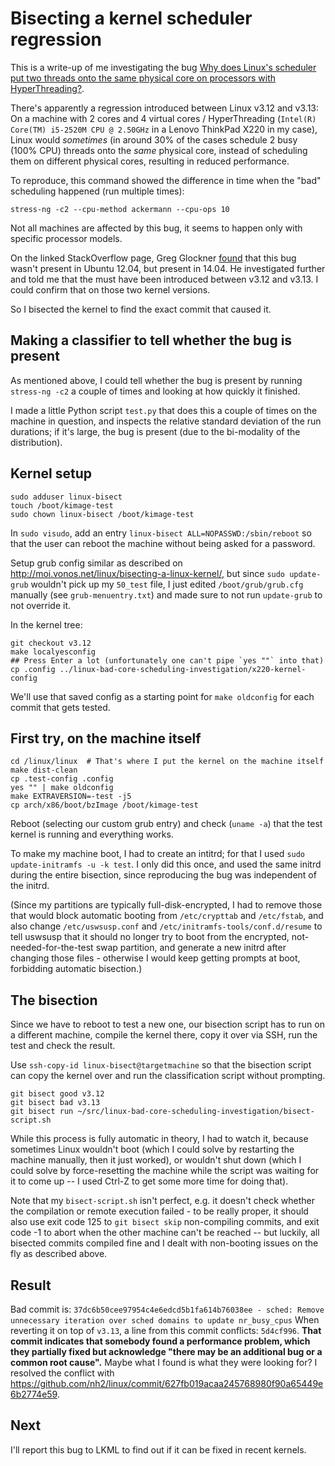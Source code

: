 # Bisecting a kernel scheduler regression

This is a write-up of me investigating the bug [Why does Linux's scheduler put two threads onto the same physical core on processors with HyperThreading?](http://stackoverflow.com/questions/29422073/why-does-linuxs-scheduler-put-two-threads-onto-the-same-physical-core-on-proces).

There's apparently a regression introduced between Linux v3.12
and v3.13:
On a machine with 2 cores and 4 virtual cores / HyperThreading (`Intel(R) Core(TM) i5-2520M CPU @ 2.50GHz` in a Lenovo ThinkPad X220 in my case), Linux would *sometimes* (in around 30% of the cases schedule 2 busy (100% CPU) threads onto the *same* physical core, instead of scheduling them on different physical cores, resulting in reduced performance.

To reproduce, this command showed the difference in time when
the "bad" scheduling happened (run multiple times):

```
stress-ng -c2 --cpu-method ackermann --cpu-ops 10
```

Not all machines are affected by this bug, it seems to happen
only with specific processor models.

On the linked StackOverflow page, Greg Glockner [found](http://stackoverflow.com/questions/29422073/why-does-linuxs-scheduler-put-two-threads-onto-the-same-physical-core-on-proces#comment60808046_29422073) that this bug wasn't present in Ubuntu 12.04, but present in 14.04. He investigated further and told me that the must have been introduced between v3.12 and v3.13. I could confirm that on those two kernel versions.

So I bisected the kernel to find the exact commit that caused it.

## Making a classifier to tell whether the bug is present

As mentioned above, I could tell whether the bug is present by running `stress-ng -c2` a couple of times and looking at how quickly it finished.

I made a little Python script `test.py` that does this a couple of times on the machine in question, and inspects the relative standard deviation of the run durations; if it's large, the bug is present (due to the bi-modality of the distribution).

## Kernel setup

```
sudo adduser linux-bisect
touch /boot/kimage-test
sudo chown linux-bisect /boot/kimage-test
```

In `sudo visudo`, add an entry `linux-bisect ALL=NOPASSWD:/sbin/reboot` so that the user can reboot the machine without being asked for a password.

Setup grub config similar as described on http://moi.vonos.net/linux/bisecting-a-linux-kernel/, but since `sudo update-grub` wouldn't pick up my `50_test` file, I just edited `/boot/grub/grub.cfg` manually (see `grub-menuentry.txt`) and made sure to not run `update-grub` to not override it.

In the kernel tree:

```
git checkout v3.12
make localyesconfig
## Press Enter a lot (unfortunately one can't pipe `yes ""` into that)
cp .config ../linux-bad-core-scheduling-investigation/x220-kernel-config
```

We'll use that saved config as a starting point for `make oldconfig` for each commit that gets tested.

## First try, on the machine itself

```
cd /linux/linux  # That's where I put the kernel on the machine itself
make dist-clean
cp .test-config .config
yes "" | make oldconfig
make EXTRAVERSION=-test -j5
cp arch/x86/boot/bzImage /boot/kimage-test
```

Reboot (selecting our custom grub entry) and check (`uname -a`) that the test kernel is running and everything works.

To make my machine boot, I had to create an intitrd; for that I used `sudo update-initramfs -u -k test`. I only did this once, and used the same initrd during the entire bisection, since reproducing the bug was independent of the initrd.

(Since my partitions are typically full-disk-encrypted, I had to remove those that would block automatic booting from `/etc/crypttab` and `/etc/fstab`, and also change `/etc/uswsusp.conf` and `/etc/initramfs-tools/conf.d/resume` to tell uswsusp that it should no longer try to boot from the encrypted, not-needed-for-the-test swap partition, and generate a new initrd after changing those files - otherwise I would keep getting prompts at boot, forbidding automatic bisection.)

## The bisection

Since we have to reboot to test a new one, our bisection script has to run on a different machine, compile the kernel there, copy it over via SSH, run the test and check the result.

Use `ssh-copy-id linux-bisect@targetmachine` so that the bisection script can copy the kernel over and run the classification script without prompting.

```
git bisect good v3.12
git bisect bad v3.13
git bisect run ~/src/linux-bad-core-scheduling-investigation/bisect-script.sh
```

While this process is fully automatic in theory, I had to watch it, because sometimes Linux wouldn't boot (which I could solve by restarting the machine manually, then it just worked), or wouldn't shut down (which I could solve by force-resetting the machine while the script was waiting for it to come up -- I used Ctrl-Z to get some more time for doing that).

Note that my `bisect-script.sh` isn't perfect, e.g. it doesn't check whether the compilation or remote execution failed - to be really proper, it should also use exit code 125 to `git bisect skip` non-compiling commits, and exit code -1 to abort when the other machine can't be reached -- but luckily, all bisected commits compiled fine and I dealt with non-booting issues on the fly as described above.

## Result

Bad commit is:
`37dc6b50cee97954c4e6edcd5b1fa614b76038ee - sched: Remove unnecessary iteration over sched domains to update nr_busy_cpus`
When reverting it on top of `v3.13`, a line from this commit conflicts:
`5d4cf996`.
**That commit indicates that somebody found a performance problem, which they partially fixed but acknowledge "there may be an additional bug or a common root cause".** Maybe what I found is what they were looking for?
I resolved the conflict with https://github.com/nh2/linux/commit/627fb019acaa245768980f90a65449e6b2774e59.

## Next

I'll report this bug to LKML to find out if it can be fixed in recent kernels.

